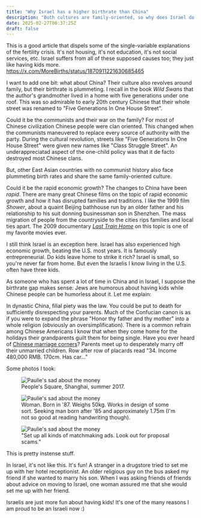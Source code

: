 ```yaml
---
title: "Why Israel has a higher birthrate than China"
description: "Both cultures are family-oriented, so why does Israel do so much better?"
date: 2025-02-27T06:37:25Z
draft: false
---
```


This is a good article that dispels some of the single-variable explanations of the fertility crisis. It's not housing, it's not education, it's not social services, etc. Israel suffers from all of these supposed causes too; they just like having kids more. https://x.com/MoreBirths/status/1870911221630685465

I want to add one bit: what about China? Their culture also revolves around family, but their birthrate is plummeting. I recall in the book *Wild Swans* that the author's grandmother lived in a home with five generations under one roof. This was so admirable to early 20th century Chinese that their whole street was renamed to "Five Generations In One House Street".

Could it be the communists and their war on the family? For most of Chinese civilization Chinese people were clan oriented. This changed when the communists maneuvered to replace every source of authority with the party. During the cultural revolution, streets like "Five Generations In One House Street" were given new names like "Class Struggle Street". An underappreciatad aspect of the one-child policy was that it de facto destroyed most Chinese clans. 

But, other East Asian countries with no communist history also face plummeting birth rates and share the same family-oriented culture.

Could it be the rapid economic growth? The changes to China have been *rapid*. There are many great Chinese films on the topic of rapid economic growth and how it has disrupted families and traditions. I like the 1999 film *Shower*, about a quaint Beijing bathhouse run by an older father and his relationship to his suit donning businessman son in Shenzhen. The mass migration of people from the countryside to the cities rips families and local ties apart. The 2009 documentary [*Last Train Home*](https://www.youtube.com/watch?v=q07bMuQLrbY) on this topic is one of my favorite movies ever. 

I still think Israel is an exception here. Israel has also experienced high economic growth, beating the U.S. most years. It is famously entrepreneurial. Do kids leave home to strike it rich? Israel is small, so you're never far from home. But even the Israelis I know living in the U.S. often have three kids.

As someone who has spent a lot of time in China and in Israel, I suppose the birthrate gap makes sense: Jews are humorous about having kids while Chinese people can be humorless about it. Let me explain:

In dynastic China, filial piety was the law. You could be put to death for sufficiently disrespecting your parents. Much of the Confucian canon is as if you were to expand the phrase "Honor thy father and thy mother" into a whole religion (obviously an oversimplification). There is a common refrain among Chinese Americans I know that when they come home for the holidays their grandparents guilt them for being single. Have you ever heard of [Chinese marriage corners](https://en.wikipedia.org/wiki/Shanghai_Marriage_Market)? Parents meet up to desperately marry off their unmarried children. Row after row of placards read "34. Income 480,000 RMB. 170cm. Has car..."

Some photos I took:

<div class="container">
    <figure>
        <img src="/assets/births/market.jpg" 
             alt="Paulie's sad about the money" 
             style="max-width: 100%; height: auto;">
        <figcaption>People's Square, Shanghai, summer 2017.</figcaption>
    </figure>
    <figure>
        <img src="/assets/births/ad.png" 
             alt="Paulie's sad about the money" 
             style="max-width: 100%; height: auto;">
        <figcaption>Woman. Born in '87. Weighs 50kg. Works in design of some sort. Seeking man born after '85 and approximately 1.75m (I'm not so good at reading handwriting though). </figcaption>
    </figure>
    <figure>
        <img src="/assets/births/banner.jpg" 
             alt="Paulie's sad about the money" 
             style="max-width: 100%; height: auto;">
        <figcaption>"Set up all kinds of matchmaking ads. Look out for proposal scams."</figcaption>
    </figure>
</div>

This is pretty instense stuff. 

In Israel, it's not like this. It's fun! A stranger in a drugstore tried to set me up with her hotel receptionist. An older religious guy on the bus asked my friend if she wanted to marry his son. When I was asking friends of friends about advice on moving to Israel, one woman assured me that she would set me up with her friend.

Israelis are just more fun about having kids! It's one of the many reasons I am proud to be an Israeli now :)